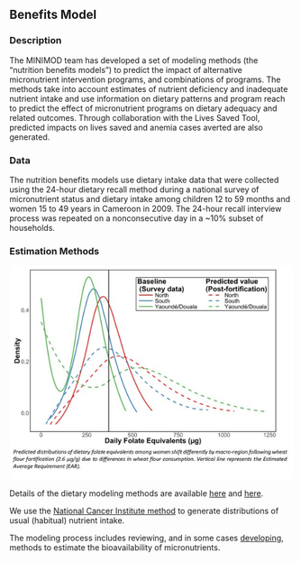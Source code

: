 ## Benefits Model

### Description

The MINIMOD team has developed a set of modeling methods (the “nutrition benefits models”) to predict the impact of alternative micronutrient intervention programs, and combinations of programs. The methods take into account estimates of nutrient deficiency and inadequate nutrient intake and use information on dietary patterns and program reach to predict the effect of micronutrient programs on dietary adequacy and related outcomes. Through collaboration with the Lives Saved Tool, predicted impacts on lives saved and anemia cases averted are also generated.

### Data

The nutrition benefits models use dietary intake data that were collected using the 24-hour dietary recall method during a national survey of micronutrient status and dietary intake among children 12 to 59 months and women 15 to 49 years in Cameroon in 2009. The 24-hour recall interview process was repeated on a nonconsecutive day in a ~10% subset of households.

### Estimation Methods

![](../../../pictures/folate_distributions_2.jpg)

Details of the dietary modeling methods are available [here](https://www.ncbi.nlm.nih.gov/pubmed/25332482) and [here](http://journals.sagepub.com/doi/abs/10.1177/0379572115595888).

We use the [National Cancer Institute method](http://riskfactor.cancer.gov/diet/usualintakes) to generate distributions of usual (habitual) nutrient intake.

The modeling process includes reviewing, and in some cases [developing](http://www.fasebj.org/content/30/1_Supplement/891.3.short), methods to estimate the bioavailability of micronutrients.
